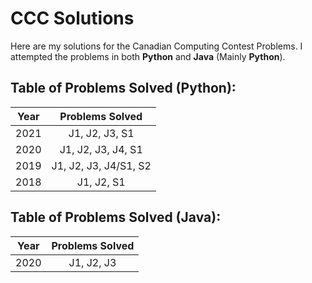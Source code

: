 # CCC Solutions
Here are my solutions for the Canadian Computing Contest Problems. I attempted the problems in both **Python** and **Java** (Mainly **Python**).
## Table of Problems Solved (**Python**):
| Year | Problems Solved |
| ------------- |:-------------:|
| 2021      | J1, J2, J3, S1 |
| 2020      | J1, J2, J3, J4, S1 |
| 2019      | J1, J2, J3, J4/S1, S2 |
| 2018      | J1, J2, S1 |

## Table of Problems Solved (**Java**):
| Year | Problems Solved |
| ------------- |:-------------:|
| 2020      | J1, J2, J3 |

